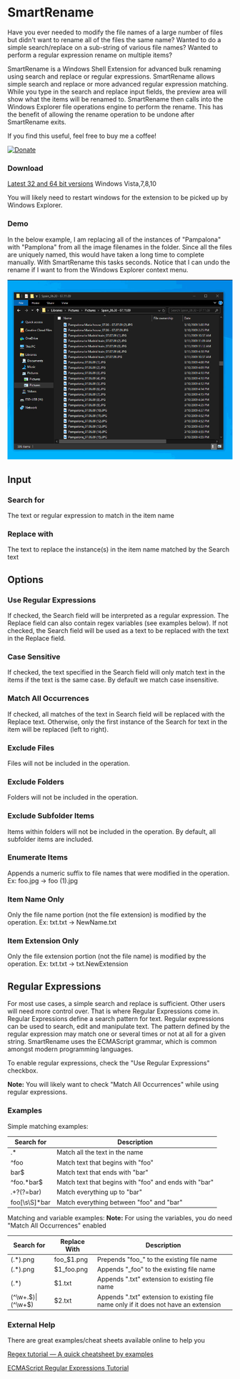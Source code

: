 # SmartRename

Have you ever needed to modify the file names of a large number of files but didn't want to rename all of the files the same name? Wanted to do a simple search/replace on a sub-string of various file names? Wanted to perform a regular expression rename on multiple items?  

SmartRename is a Windows Shell Extension for advanced bulk renaming using search and replace or regular expressions.  SmartRename allows simple search and replace or more advanced regular expression matching.  While you type in the search and replace input fields, the preview area will show what the items will be renamed to.  SmartRename then calls into the Windows Explorer file operations engine to perform the rename.  This has the benefit of allowing the rename operation to be undone after SmartRename exits.

If you find this useful, feel free to buy me a coffee!

[![Donate](https://www.paypalobjects.com/en_US/i/btn/btn_donate_LG.gif)](https://www.paypal.com/cgi-bin/webscr?cmd=_donations&business=chrisdavis%40outlook%2ecom&lc=US&item_name=Chris%20Davis&item_number=SmartRename&no_note=0&currency_code=USD&bn=PP%2dDonationsBF%3abtn_donate_LG%2egif%3aNonHostedGuest)

### Download
[Latest 32 and 64 bit versions](https://github.com/chrdavis/SmartRename/releases/latest) 
Windows Vista,7,8,10

You will likely need to restart windows for the extension to be picked up by Windows Explorer.

### Demo

In the below example, I am replacing all of the instances of "Pampalona" with "Pamplona" from all the image filenames in the folder.  Since all the files are uniquely named, this would have taken a long time to complete manually.  With SmartRename this tasks seconds.  Notice that I can undo the rename if I want to from the Windows Explorer context menu.

![Image description](/Images/SmartRenameDemo.gif)

## Input

### Search for

The text or regular expression to match in the item name

### Replace with

The text to replace the instance(s) in the item name matched by the Search text

## Options

### Use Regular Expressions

If checked, the Search field will be interpreted as a regular expression. The Replace field can also contain regex variables (see examples below).  If not checked, the Search field will be used as a text to be replaced with the text in the Replace field.

### Case Sensitive

If checked, the text specified in the Search field will only match text in the items if the text is the same case.  By default we match case insensitive.

### Match All Occurrences

If checked, all matches of the text in Search field will be replaced with the Replace text.  Otherwise, only the first instance of the Search for text in the item will be replaced (left to right).

### Exclude Files

Files will not be included in the operation.

### Exclude Folders

Folders will not be included in the operation.

### Exclude Subfolder Items

Items within folders will not be included in the operation.  By default, all subfolder items are included.

### Enumerate Items

Appends a numeric suffix to file names that were modified in the operation. 
Ex: foo.jpg -> foo (1).jpg

### Item Name Only

Only the file name portion (not the file extension) is modified by the operation.
Ex: txt.txt ->  NewName.txt

### Item Extension Only

Only the file extension portion (not the file name) is modified by the operation.
Ex: txt.txt -> txt.NewExtension

## Regular Expressions

For most use cases, a simple search and replace is sufficient.  Other users will need more control over.  That is where Regular Expressions come in.  Regular Expressions define a search pattern for text.  Regular expressions can be used to search, edit and manipulate text. The pattern defined by the regular expression may match one or several times or not at all for a given string.  SmartRename uses the ECMAScript grammar, which is common amongst modern programming languages.

To enable regular expressions, check the "Use Regular Expressions" checkbox. 

**Note:** You will likely want to check "Match All Occurrences" while using regular expressions.

### Examples

Simple matching examples:

| Search for     | Description                                           |
| -------------- | ------------- |
| .*             | Match all the text in the name                        |
| ^foo           | Match text that begins with "foo"                     |
| bar$           | Match text that ends with "bar"                       |
| ^foo.\*bar$     | Match text that begins with "foo" and ends with "bar" |
| .+?(?=bar)     | Match everything up to "bar"                          |
| foo[\s\S]\*bar | Match everything between "foo" and "bar"              |

Matching and variable examples:
**Note:** For using the variables, you do need "Match All Occurrences" enabled

| Search for | Replace With  | Description                                |
| ---------- | ------------- |--------------------------------------------|
| (.\*).png  | foo\_$1.png   | Prepends "foo\_" to the existing file name |
| (.\*).png  | $1\_foo.png   | Appends "\_foo" to the existing file name  |
| (.\*)      | $1.txt        | Appends ".txt" extension to existing file name |
| (^\w+\.$)\|(^\w+$) | $2.txt | Appends ".txt" extension to existing file name only if it does not have an extension |

### External Help

There are great examples/cheat sheets available online to help you

[Regex tutorial — A quick cheatsheet by examples](https://medium.com/factory-mind/regex-tutorial-a-simple-cheatsheet-by-examples-649dc1c3f285)

[ECMAScript Regular Expressions Tutorial](https://o7planning.org/en/12219/ecmascript-regular-expressions-tutorial)

